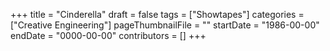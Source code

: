 +++
title = "Cinderella"
draft = false
tags = ["Showtapes"]
categories = ["Creative Engineering"]
pageThumbnailFile = ""
startDate = "1986-00-00"
endDate = "0000-00-00"
contributors = []
+++
